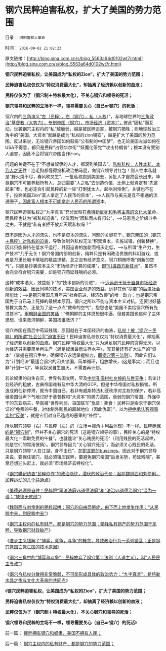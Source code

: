 # 钢穴民粹迫害私权，扩大了美国的势力范围

目录： `旧制度和大革命` 

时间： `2016-09-02 21:02:23` 

原文链接：[http://blog.sina.com.cn/s/blog_5563a64d0102wt7r.html](http://blog.sina.com.cn/s/blog_5563a64d0102wt7r.html)

**钢穴民粹迫害私权，让美国成为“私权的Zion”，扩大了美国的势力范围；**

**民粹迫害私权仅仅为“特权消费最大化”，却抽离了经济赖以创新的血液；**

**民粹仅仅为了（钢穴制＋特权最大化），不关心钢穴和领导的死活；**

**钢穴领导和民粹的立场不一样，领导需要关心（自已or钢穴）的死活**；

钢穴内的[三角演义“左（民粹），右（钢穴），私（人权](../../../2014/4/13/三角演义与传统左右派之间的转化，人权成为金标准.md)）”，与地球世界的[三角政治“基督教（大势力），专制帝国（钢穴），市场经济（资本）”，](../../../2016/8/21/“大钢穴，大势力，大资本”都支持威斯特法利亚－雅尔塔条约体系.md)彼此“因私”而互动。世袭钢穴主权内的“私”越脆弱，越是被民粹迫害，被钢穴牺牲；则地球政治三角中的“美国，大资本”就越是成为“私权的zion锡安”，越是扩大了美国的势力范围。反过来说，无论钢穴帝国如何鼓捣“公有制的中国梦”，也无论美国左派如何在USA不得意，都只是民粹“占领华尔街”“妖魔化茶党”“攻击特朗普”；根本没有受别人迫害，因此不会将钢穴帝国当作zion。

问题的关键不在于“不想做奴隶的人才，都滚到美国去”。[私权私权，人性本私，本乃人之天](../../../2009/9/24/人性本私必为善.md)性！连毛狗都懂得投机政治拍马屁，向钢穴领导讨红包！则人性本私就是“野火烧不尽，春风吹又生”，一批私权跑到美国去，另批人才自然会长出来。毕竟钢穴不可能养起所有人，总归需要“人之私”去创造价值，比例上就肯定有“先富起来”者，也必定会引起民粹的新一轮“打倒犹太人，起哄刘伶俐”。关键也不在于，投奔美国Zion“富人拿走了人民币的资本”，——>人民币与美元是互不相通的流通圈子[，因此富人根本不可能拿走人民币的所谓资](../../../2011/11/24/富豪移民不能带走中国的资本.md)本。

钢穴民粹迫害私权之“九字真言”充分反映在[希特勒反犹和毛狗主席的文化大革](../../../2016/9/1/希特勒的反犹和种族主义.md)命，而民粹也认为“被私权迫害”，仅仅因为“因私而未有归公”，——>马恩毛之阶级斗争之由，不就是“私有者拒不放弃天赋私权吗？”

既不是因为人才的流失，也不是资本的流失，问题的关键在于[，钢穴帝国的（钢穴＋民粹）对私权的迫害](../../../2016/8/29/钢穴主权内的私有财产，都是钢穴的势力范围；.md)，导致体制外私权无法“积累资本，实施试错，创新替换”，因此只能保持在低水平运行，并因迫害的加剧而相庆走低，——>与所谓“生产力，生产技术”几乎无关！钢穴帝国内部的创新，纯粹只是有闲政治贵族的科幻游戏，或者是万里长城卡喉咙的精益求精，总之没有经济意义。钢穴稍微呼吸“创新的空气”，只能是抄袭资本主义“市场经济计算的成果”，[即“引进西方新技术](../../../2009/2/17/外汇储备买不来先进技术.md)”，虽然不会完全符合钢穴需要，却是钢穴苟延残喘的必须。

这种“成本浩大，效益低下”的“技术创新的引进”，——>[远远逊于低于自身市场经济创新的效益](../../../2009/2/16/中国外汇储备买物资；美国政府可能就破产了.md)，因此同样的技术，美国企业创造的效益，远非其他“抄袭”的后进社会所能比；——>是钢穴帝国几百年来“社会前进，经济改善”的唯一动力；也是钢穴帝国免于自已马上死掉的最根本原因。钢穴之所以不能与资本主义对抗，还要讨好基督教大势力，正是为了这一点点“救命的空气”，抱怨也是“美国不卖给钢穴所有先进技术”。[用朝鲜金国的笑话](http://darthvad.blog.sohu.com/252060706.html)：“俺朝鲜的主体思想很牛逼，但若美国也信仰了主体思想，谁来救济朝鲜，美国找谁救济？”

钢穴帝国在落后中苟延残喘，原因就在于本国经济的血液，[私权！被（钢穴＋民粹）的所谓“社会公平”迫害不已](../../../2009/9/18/社会三权利益博羿的二对一组合.md)！民粹迫害私权仅仅为“特权消费最大化”，却抽离了经济赖以创新的血液。钢穴民粹“特权最大化”只为满足钢穴民粹的贪得无厌，以为经济只需要简单再生产（满足奴隶最低生存水平），充其量还有扩大生产的“资本”（掌握在钢穴手中，确保钢穴永远掌握权力，[即钢穴第三法则](../../../2016/8/12/去钢穴化的关键是“大宪章替代钢穴第三法则”；.md)）。因此它们认为“计划经济”最适合钢穴的闭关锁国，简单循环，粗放增长，(这是事实)；而且也非“计划一切”，毕竟奴隶自生自灭，不需要再计划。

若论奴隶的自生自灭，世界各国文明，罕及[中华孔儒村社乡绅的与世无争](../../../2015/12/15/毛蒋不及北洋，北洋不及晚清；.md)；若论计划经济的粗放，古典帝国难有及中华大清的GDP。但是中华帝国对私权损害。所造成的创新停滞，就令中国自已，若非有威斯特法利亚秩序对主权的保护，若非高傲帝国低声下气地讨好于基督教和“大资本”的势力范围，衰弱的钢穴帝国，外强中干的东亚病夫，早就被“世界列弱，百国联军”食腐！撕食！民粹只是索求于钢穴保证的“免费的午餐，对体制外贱民的超越地位（因此仇富）”，以为[拒绝承认客观事实的“反美](../../../2011/2/7/大刀向着鬼子们的头上砍去！.md)”，就是它们对自已造成的恶果的“补偿”。

所以钢穴领导（右）与民粹（左）的（立场＝视角＋利益体现）不一样。[民粹确保的是“钢穴制](../../../2016/8/11/钢穴人民群众是“特权最大化”政策本能的根本动力；.md)”，但并不关心钢穴的死活（这是钢穴领导的事），民粹关心的是“特权最大化＝索取免费的午餐”，也就遑论“关心贱民的死活”（利用贱民的死活起哄，则是它们的常用伎俩）。钢穴领导因为“关心钢穴死活”，而必须关心贱民的死活，只是钢穴领导“人在江湖，身不由已”，[在职言职的bussines](http://darthvad.blog.163.com/blog/static/5339947020111021220157/)。因此对于钢穴领导来说，要保住钢穴，就必须镇压民粹，要避免钢穴帝国“后发劣势，苟延残喘”，甚至还想迎头赶上，就必须“市场经济去特权化”。

《[钢穴媒记热衷“民粹炒作”的政治隐忧，潜伏的政治代价；](../../../2016/8/26/钢穴媒记热衷“民粹炒作”的政治隐忧，潜伏的政治代价.md)[起哄魏则西和刘伶俐，民粹运动的几个共通点](../../../2016/8/26/钢穴媒记热衷“民粹炒作”的政治隐忧，潜伏的政治代价.md)》

《[美德必须是自律！民粹将“司法法庭vs道德法庭”和“法治vs道德治钢穴”混为一谈；“缺德无底线”](../../../2016/8/27/美德”天使，如何让民粹魔法，变成了“极权魔鬼”？.md)》

《[魏则西与刘伶俐的民粹起哄：钢穴的自由恐惧症，由下而上地发生作用；“从民粹中来，到民粹中去”](../../../2016/8/28/魏则西与刘伶俐的民粹起哄：“从民粹中来，到民粹中去”.md)》

《[钢穴主权内的私有财产，都是钢穴的势力范围；牺牲私有财产的势力范围于民粹，导致钢穴财政破产](../../../2016/8/29/钢穴主权内的私有财产，都是钢穴的势力范围；.md)》

《[进步主义错解了“博弈，竞争，斗争”的概念，导致政治行为一系列错乱；正是钢穴党国亡党亡国的技术原因](../../../2016/8/30/“博弈，竞争，斗争”的概念，亡党亡国的技术原因.md)》

《[钢穴三角中的“博弈和斗争”！民粹放弃了钢穴第二法则（人道主义），叫“人民民主专政”](../../../2016/8/31/钢穴三角中的“博弈和斗争”，什么是“人民民主专政”？.md)》

《[钢穴令私权分散得非常脆弱，不可能形成具体的政治势力；“九字真言”，希特勒水晶之夜与文化大革命的共同点](../../../2016/9/1/希特勒的反犹和种族主义.md)》

《**钢穴民粹迫害私权，让美国成为“私权的Zion”，扩大了美国的势力范围；**

**民粹迫害私权仅仅为“特权消费最大化”，却抽离了经济赖以创新的血液；**

**民粹仅仅为了（钢穴制＋特权最大化），不关心钢穴和领导的死活；**

**钢穴领导和民粹的立场不一样，领导需要关心（自已or钢穴）的死活**》

前一篇： [民粹拥有钢穴和奴隶，美国不拥有人民；](../../../2016/9/3/民粹拥有钢穴和奴隶，美国不拥有人民；.md)

后一篇： [钢穴主权内的私有财产，都是钢穴的势力范围；](../../../2016/8/29/钢穴主权内的私有财产，都是钢穴的势力范围；.md)

